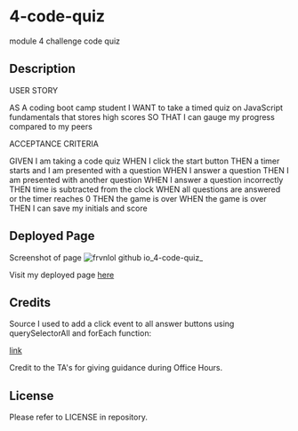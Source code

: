 # 4-code-quiz
module 4 challenge code quiz

## Description

USER STORY

AS A coding boot camp student
I WANT to take a timed quiz on JavaScript fundamentals that stores high scores
SO THAT I can gauge my progress compared to my peers

ACCEPTANCE CRITERIA

GIVEN I am taking a code quiz
WHEN I click the start button
THEN a timer starts and I am presented with a question
WHEN I answer a question
THEN I am presented with another question
WHEN I answer a question incorrectly
THEN time is subtracted from the clock
WHEN all questions are answered or the timer reaches 0
THEN the game is over
WHEN the game is over
THEN I can save my initials and score

## Deployed Page

Screenshot of page
![frvnlol github io_4-code-quiz_](https://github.com/frvnlol/4-code-quiz/assets/131290908/1fd98ac1-b998-48fd-8182-e24f43676000)





Visit my deployed page [here](https://frvnlol.github.io/4-code-quiz/)

## Credits

Source I used to add a click event to all answer buttons using querySelectorAll and forEach function:

[link](https://www.codeinwp.com/snippets/add-event-listener-to-multiple-elements-with-javascript/#gref)

Credit to the TA's for giving guidance during Office Hours.

## License

Please refer to LICENSE in repository.